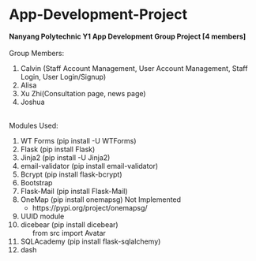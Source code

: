 # App-Development-Project
<span style="font-weight:bold;">Nanyang Polytechnic Y1 App Development Group Project [4 members]</span>
<br>
<br>
Group Members:
<ol>
    <li>Calvin (Staff Account Management, User Account Management, Staff Login, User Login/Signup)</li>
    <li>Alisa</li>
    <li>Xu Zhi(Consultation page, news page)</li>
    <li>Joshua</li>
</ol>
<br>
Modules Used:
<ol>
    <li>WT Forms (pip install -U WTForms)</li>
    <li>Flask (pip install Flask)</li>
    <li>Jinja2 (pip install -U Jinja2)</li>
    <li>email-validator (pip install email-validator)</li>
    <li>Bcrypt (pip install flask-bcrypt)</li>
    <li>Bootstrap</li>
    <li>Flask-Mail (pip install Flask-Mail)</li>
    <li>
        OneMap (pip install onemapsg) Not Implemented
        <ul>
            <li>https://pypi.org/project/onemapsg/</li>
        </ul>
    </li>
    <li>UUID module</li>
    <li>dicebear (pip install dicebear)
        <ul>
            from src import Avatar
        </ul>
    </li>
    <li>SQLAcademy (pip install flask-sqlalchemy)</li>
    <li>dash</li>
</ol>

